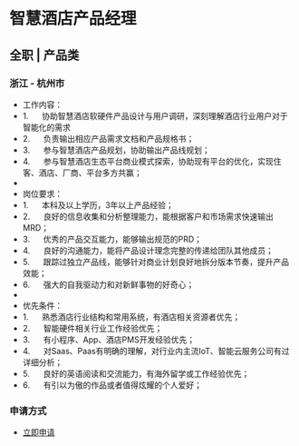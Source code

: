 
# 智慧酒店产品经理
## 全职  |  产品类
### 浙江 - 杭州市

- 工作内容：
- 1.&nbsp;&nbsp;&nbsp;&nbsp;&nbsp;&nbsp;协助智慧酒店软硬件产品设计与用户调研，深刻理解酒店行业用户对于智能化的需求
- 2.&nbsp;&nbsp;&nbsp;&nbsp;&nbsp;&nbsp;负责输出相应产品需求文档和产品规格书；
- 3.&nbsp;&nbsp;&nbsp;&nbsp;&nbsp;&nbsp;参与智慧酒店产品规划，协助输出产品线规划；
- 4.&nbsp;&nbsp;&nbsp;&nbsp;&nbsp;&nbsp;参与智慧酒店生态平台商业模式探索，协助现有平台的优化，实现住客、酒店、厂商、平台多方共赢；
- &nbsp;
- 岗位要求：
- 1.&nbsp;&nbsp;&nbsp;&nbsp;&nbsp;&nbsp;本科及以上学历，3年以上产品经验；
- 2.&nbsp;&nbsp;&nbsp;&nbsp;&nbsp;&nbsp;良好的信息收集和分析整理能力，能根据客户和市场需求快速输出MRD；
- 3.&nbsp;&nbsp;&nbsp;&nbsp;&nbsp;&nbsp;优秀的产品交互能力，能够输出规范的PRD；
- 4.&nbsp;&nbsp;&nbsp;&nbsp;&nbsp;&nbsp;良好的沟通能力，能将产品设计理念完整的传递给团队其他成员；
- 5.&nbsp;&nbsp;&nbsp;&nbsp;&nbsp;&nbsp;跟踪过独立产品线，能够针对商业计划良好地拆分版本节奏，提升产品效能；
- 6.&nbsp;&nbsp;&nbsp;&nbsp;&nbsp;&nbsp;强大的自我驱动力和对新鲜事物的好奇心；
- &nbsp;
- 优先条件：
- 1.&nbsp;&nbsp;&nbsp;&nbsp;&nbsp;&nbsp;熟悉酒店行业结构和常用系统，有酒店相关资源者优先；
- 2.&nbsp;&nbsp;&nbsp;&nbsp;&nbsp;&nbsp;智能硬件相关行业工作经验优先；
- 3.&nbsp;&nbsp;&nbsp;&nbsp;&nbsp;&nbsp;有小程序、App、酒店PMS开发经验优先；
- 4.&nbsp;&nbsp;&nbsp;&nbsp;&nbsp;&nbsp;对Saas、Paas有明确的理解，对行业内主流IoT、智能云服务公司有过详细分析；
- 5.&nbsp;&nbsp;&nbsp;&nbsp;&nbsp;&nbsp;良好的英语阅读和交流能力，有海外留学或工作经验优先；
- 6.&nbsp;&nbsp;&nbsp;&nbsp;&nbsp;&nbsp;有引以为傲的作品或者值得炫耀的个人爱好；
### 申请方式
- <a href="mailto:hr@tuya.com?subject=求职简历-智慧酒店产品经理-来自GitHub">立即申请</a>